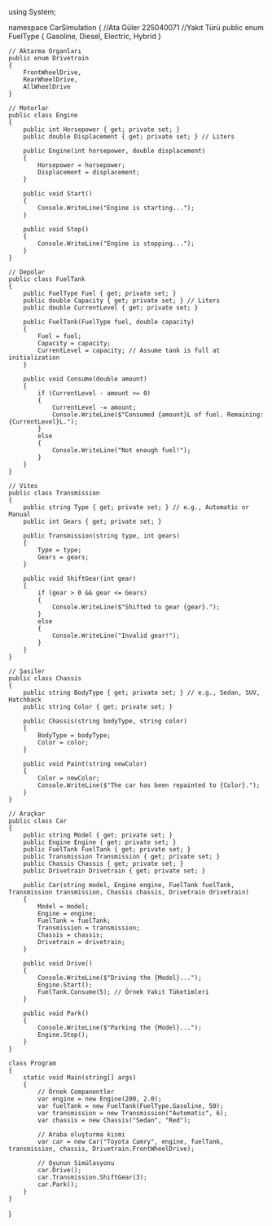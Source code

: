 using System;

namespace CarSimulation
{
    //Ata Güler 225040071
    //Yakıt Türü
    public enum FuelType
    {
        Gasoline,
        Diesel,
        Electric,
        Hybrid
    }

    // Aktarma Organları
    public enum Drivetrain
    {
        FrontWheelDrive,
        RearWheelDrive,
        AllWheelDrive
    }

    // Motorlar
    public class Engine
    {
        public int Horsepower { get; private set; }
        public double Displacement { get; private set; } // Liters

        public Engine(int horsepower, double displacement)
        {
            Horsepower = horsepower;
            Displacement = displacement;
        }

        public void Start()
        {
            Console.WriteLine("Engine is starting...");
        }

        public void Stop()
        {
            Console.WriteLine("Engine is stopping...");
        }
    }

    // Depolar
    public class FuelTank
    {
        public FuelType Fuel { get; private set; }
        public double Capacity { get; private set; } // Liters
        public double CurrentLevel { get; private set; }

        public FuelTank(FuelType fuel, double capacity)
        {
            Fuel = fuel;
            Capacity = capacity;
            CurrentLevel = capacity; // Assume tank is full at initialization
        }

        public void Consume(double amount)
        {
            if (CurrentLevel - amount >= 0)
            {
                CurrentLevel -= amount;
                Console.WriteLine($"Consumed {amount}L of fuel. Remaining: {CurrentLevel}L.");
            }
            else
            {
                Console.WriteLine("Not enough fuel!");
            }
        }
    }

    // Vites
    public class Transmission
    {
        public string Type { get; private set; } // e.g., Automatic or Manual
        public int Gears { get; private set; }

        public Transmission(string type, int gears)
        {
            Type = type;
            Gears = gears;
        }

        public void ShiftGear(int gear)
        {
            if (gear > 0 && gear <= Gears)
            {
                Console.WriteLine($"Shifted to gear {gear}.");
            }
            else
            {
                Console.WriteLine("Invalid gear!");
            }
        }
    }

    // Şasiler
    public class Chassis
    {
        public string BodyType { get; private set; } // e.g., Sedan, SUV, Hatchback
        public string Color { get; private set; }

        public Chassis(string bodyType, string color)
        {
            BodyType = bodyType;
            Color = color;
        }

        public void Paint(string newColor)
        {
            Color = newColor;
            Console.WriteLine($"The car has been repainted to {Color}.");
        }
    }

    // Araçkar
    public class Car
    {
        public string Model { get; private set; }
        public Engine Engine { get; private set; }
        public FuelTank FuelTank { get; private set; }
        public Transmission Transmission { get; private set; }
        public Chassis Chassis { get; private set; }
        public Drivetrain Drivetrain { get; private set; }

        public Car(string model, Engine engine, FuelTank fuelTank, Transmission transmission, Chassis chassis, Drivetrain drivetrain)
        {
            Model = model;
            Engine = engine;
            FuelTank = fuelTank;
            Transmission = transmission;
            Chassis = chassis;
            Drivetrain = drivetrain;
        }

        public void Drive()
        {
            Console.WriteLine($"Driving the {Model}...");
            Engine.Start();
            FuelTank.Consume(5); // Örnek Yakıt Tüketimleri
        }

        public void Park()
        {
            Console.WriteLine($"Parking the {Model}...");
            Engine.Stop();
        }
    }

    class Program
    {
        static void Main(string[] args)
        {
            // Örnek Companentler
            var engine = new Engine(200, 2.0); 
            var fuelTank = new FuelTank(FuelType.Gasoline, 50); 
            var transmission = new Transmission("Automatic", 6); 
            var chassis = new Chassis("Sedan", "Red"); 

            // Araba oluşturma kısmı
            var car = new Car("Toyota Camry", engine, fuelTank, transmission, chassis, Drivetrain.FrontWheelDrive);

            // Oyunun Simülasyonu
            car.Drive();
            car.Transmission.ShiftGear(3);
            car.Park();
        }
    }
}
